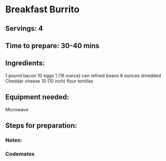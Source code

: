 # Breakfast Burrito

## Servings: 4

## Time to prepare: 30-40 mins 

## Ingredients:
1 pound bacon
10 eggs
1 (16 ounce) can refried beans
8 ounces shredded Cheddar cheese
10 (10 inch) flour tortillas

## Equipment needed:
Microwave

## Steps for preparation:



### Notes:



### Codemates #
